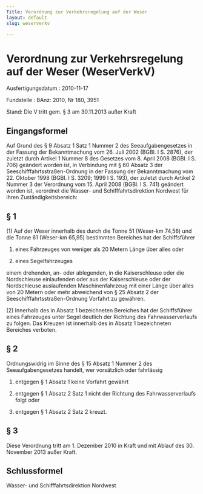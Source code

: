 ```yaml
---
Title: Verordnung zur Verkehrsregelung auf der Weser
layout: default
slug: weserverkv

---
```


# Verordnung zur Verkehrsregelung auf der Weser (WeserVerkV)

Ausfertigungsdatum
:   2010-11-17

Fundstelle
:   BAnz: 2010, Nr 180, 3951

Stand: Die V tritt gem. § 3 am 30.11.2013 außer Kraft

## Eingangsformel

Auf Grund des § 9 Absatz 1 Satz 1 Nummer 2 des Seeaufgabengesetzes in
der Fassung der Bekanntmachung vom 26. Juli 2002 (BGBl. I S. 2876),
der zuletzt durch Artikel 1 Nummer 8 des Gesetzes vom 8. April 2008
(BGBl. I S. 706) geändert worden ist, in Verbindung mit § 60 Absatz 3
der Seeschifffahrtsstraßen-Ordnung in der Fassung der Bekanntmachung
vom 22. Oktober 1998 (BGBl. I S. 3209; 1999 I S. 193), der zuletzt
durch Artikel 2 Nummer 3 der Verordnung vom 15. April 2008 (BGBl. I S.
741) geändert worden ist, verordnet die Wasser- und
Schifffahrtsdirektion Nordwest für ihren Zuständigkeitsbereich:


## § 1

(1) Auf der Weser innerhalb des durch die Tonne 51 (Weser-km 74,56)
und die Tonne 61 (Weser-km 65,95) bestimmten Bereiches hat der
Schiffsführer

1.  eines Fahrzeuges von weniger als 20 Metern Länge über alles oder


2.  eines Segelfahrzeuges



einem drehenden, an- oder ablegenden, in die Kaiserschleuse oder die
Nordschleuse einlaufenden oder aus der Kaiserschleuse oder der
Nordschleuse auslaufenden Maschinenfahrzeug mit einer Länge über alles
von 20 Metern oder mehr abweichend von § 25 Absatz 2 der
Seeschifffahrtsstraßen-Ordnung Vorfahrt zu gewähren.

(2) Innerhalb des in Absatz 1 bezeichneten Bereiches hat der
Schiffsführer eines Fahrzeuges unter Segel deutlich der Richtung des
Fahrwasserverlaufs zu folgen. Das Kreuzen ist innerhalb des in Absatz
1 bezeichneten Bereiches verboten.


## § 2

Ordnungswidrig im Sinne des § 15 Absatz 1 Nummer 2 des
Seeaufgabengesetzes handelt, wer vorsätzlich oder fahrlässig

1.  entgegen § 1 Absatz 1 keine Vorfahrt gewährt


2.  entgegen § 1 Absatz 2 Satz 1 nicht der Richtung des Fahrwasserverlaufs
    folgt oder


3.  entgegen § 1 Absatz 2 Satz 2 kreuzt.





## § 3

Diese Verordnung tritt am 1. Dezember 2010 in Kraft und mit Ablauf des
30\. November 2013 außer Kraft.


## Schlussformel

Wasser- und Schifffahrtsdirektion Nordwest

